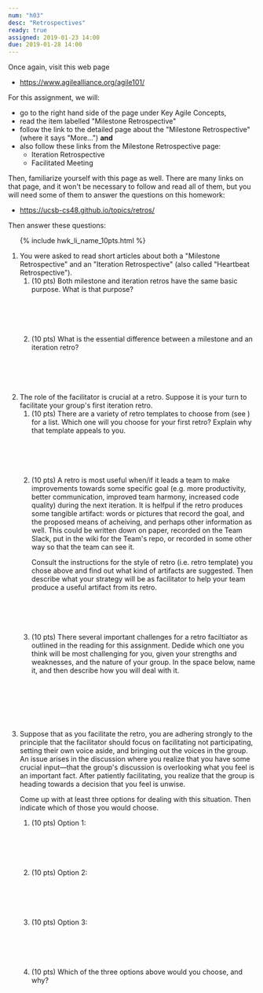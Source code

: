 ```yaml
---
num: "h03"
desc: "Retrospectives"
ready: true
assigned: 2019-01-23 14:00
due: 2019-01-28 14:00
---
```



Once again, visit this web page

* <https://www.agilealliance.org/agile101/>

For this assignment, we will:
* go to the right hand side of the page under Key Agile Concepts,
* read the item labelled "Milestone Retrospective"
* follow the link to the detailed page about the "Milestone Retrospective" (where it says "More...") **and**
* also follow these links from the Milestone Retrospective page:
   * Iteration Retrospective
   * Facilitated Meeting

Then, familiarize yourself with this page as well.  There are many links on that page, and it won't be necessary to follow and read all of them, but you will need some of them to answer the questions on this homework:

* <https://ucsb-cs48.github.io/topics/retros/>

Then answer these questions:

<ol>

{% include hwk_li_name_10pts.html %}

<li style="margin-bottom:0em;" markdown="1"> You were asked to read short articles about both a "Milestone Retrospective" and an "Iteration Retrospective" (also called "Heartbeat Retrospective").


<ol>
<li style="margin-bottom:6em;" markdown="1"> (10 pts) Both milestone and iteration retros have the same basic purpose.  What is that purpose?
</li>

<li style="margin-bottom:6em;" markdown="1"> (10 pts) What is the essential difference between a milestone and an iteration retro?
</li>

</ol>

<div class="pagebreak">
</div>

</li>


<li style="margin-bottom:8em;" markdown="1"> The role of the facilitator is crucial at a retro.  Suppose it is your turn to facilitate your group's first iteration retro.

<ol>
<li style="margin-bottom:6em;" markdown="1"> (10 pts) There are a variety of retro templates to choose from (see  <https://ucsb-cs48.github.io/topics/retros/>) for a list.  Which one will you choose for your first retro?  Explain why that template appeals to you.
</li>


<li style="margin-bottom:6em;" markdown="1"> (10 pts) A retro is most useful when/if it leads a team to make improvements towards some specific goal (e.g. more productivity, better communication, improved team harmony, increased code quality) during the next iteration.   It is helfpul if the retro produces some tangible artifact: words or pictures that record the goal, and the proposed means of acheiving, and perhaps other information as well.  This could be written down on paper, recorded on the Team Slack, put in the wiki for the Team's repo, or recorded in some other way so that the team can see it.

Consult the instructions for the style of retro (i.e. retro template) you chose above and find out what kind of artifacts are suggested.  Then describe what your strategy will be as facilitator to help your team produce a useful artifact from its retro.
</li>

<li style="margin-bottom:6em;" markdown="1">
(10 pts) There several important challenges for a retro faciltiator as outlined in the reading for this assignment.  Dedide which one you think will be most challenging for you, given your strengths and weaknesses, and the nature of your group.     In the space below, name it, and then describe how you will deal with it.
</li>
</ol>
</li>

<li style="margin-bottom:6em;" markdown="1"> Suppose that as you facilitate the retro, you are adhering strongly to the principle that the  facilitator should focus on facilitating not participating, setting their own voice aside, and bringing out the voices in the group.   An issue arises in the discussion where you realize that you have some crucial input&mdash;that the group's discussion is overlooking what you feel is an important fact.   After patiently facilitating, you realize that the group is heading towards a decision that you feel is unwise.

Come up with at least three options for dealing with this situation.  Then indicate which of those you would choose.

<ol>
<li style="margin-bottom:6em;" markdown="1"> (10 pts) Option 1: 
</li>

<li style="margin-bottom:6em;" markdown="1"> (10 pts) Option 2: 
</li>

<li style="margin-bottom:6em;" markdown="1"> (10 pts) Option 3: 
</li>

<li style="margin-bottom:6em;" markdown="1"> (10 pts) Which of the three options above would you choose, and why?
</li>
</ol>
</li>
  
</ol>

